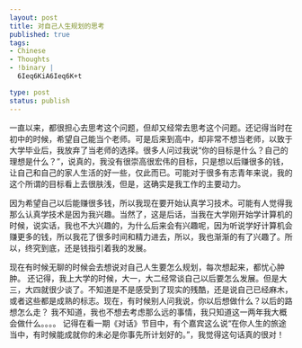 ```yaml
--- 
layout: post
title: 对自己人生规划的思考
published: true
tags: 
- Chinese
- Thoughts
- !binary |
  6Ieq6KiA6Ieq6K+t

type: post
status: publish
---
```


一直以来，都很担心去思考这个问题，但却又经常去思考这个问题。还记得当时在初中的时候，希望自己能当个老师。可是后来到高中，却非常不想当老师，以致于大学毕业后，我放弃了当老师的选择。很多人问过我说“你的目标是什么？自己的理想是什么？”，说真的，我没有很崇高很宏伟的目标，只是想以后赚很多的钱，让自己和自己的家人生活的好一些，仅此而已。可能对于很多有志青年来说，我的这个所谓的目标看上去很肤浅，但是，这确实是我工作的主要动力。

因为希望自己以后能赚很多钱，所以我现在要开始认真学习技术。可能有人觉得我那么认真学技术是因为我兴趣。当然了，这是后话，当我在大学刚开始学计算机的时候，说实话，我也不大兴趣的，为什么后来会有兴趣呢，因为听说学好计算机会赚更多的钱，所以我花了很多时间和精力进去，所以，我也渐渐的有了兴趣了。所以，终究到底，还是钱指引着我的发展。

现在有时候无聊的时候会去想说对自己人生要怎么规划，每次想起来，都忧心肿肿。
还记得，我上大学的时候，大一，大二经常谈自己以后要怎么发展。但是大三，大四就很少谈了。不知道是不是感受到了现实的残酷，还是说自己已经麻木，或者这些都是成熟的标志。现在，有时候别人问我说，你以后想做什么？以后的路想怎么走？
我不知道，我也不想去考虑那么远的事情，我只知道这一两年我大概会做什么。。。。
记得在看一期《对话》节目中，有个嘉宾这么说“在你人生的旅途当中，有时候能成就你的未必是你事先所计划好的。”，我觉得这句话真的很对！

